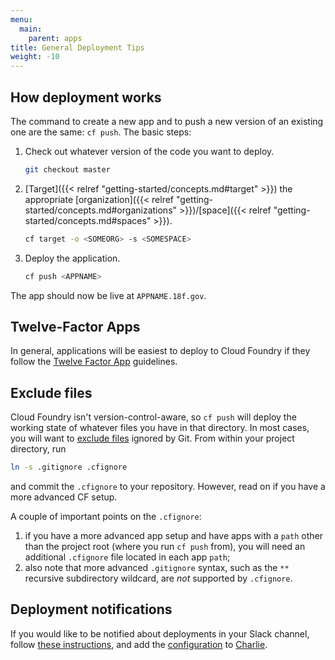 ```yaml
---
menu:
  main:
    parent: apps
title: General Deployment Tips
weight: -10
---
```


## How deployment works

The command to create a new app and to push a new version of an existing one are the same: `cf push`. The basic steps:

1. Check out whatever version of the code you want to deploy.

    ```bash
    git checkout master
    ```

1. [Target]({{< relref "getting-started/concepts.md#target" >}}) the appropriate [organization]({{< relref "getting-started/concepts.md#organizations" >}})/[space]({{< relref "getting-started/concepts.md#spaces" >}}).

    ```bash
    cf target -o <SOMEORG> -s <SOMESPACE>
    ```
1. Deploy the application.

    ```bash
    cf push <APPNAME>
    ```

The app should now be live at `APPNAME.18f.gov`.

## Twelve-Factor Apps

In general, applications will be easiest to deploy to Cloud Foundry if they follow the [Twelve Factor App](http://12factor.net/) guidelines.

## Exclude files

Cloud Foundry isn't version-control-aware, so `cf push` will deploy the working state of whatever files you have in that directory. In most cases, you will want to [exclude files](http://docs.cloudfoundry.org/devguide/deploy-apps/prepare-to-deploy.html#exclude) ignored by Git. From within your project directory, run

```bash
ln -s .gitignore .cfignore
```

and commit the `.cfignore` to your repository. However, read on if you have a more advanced CF setup.

A couple of important points on the `.cfignore`:

1. if you have a more advanced app setup and have apps with a `path` other than the project root (where you run `cf push` from), you will need an additional `.cfignore` file located in each app `path`;
2. also note that more advanced `.gitignore` syntax, such as the `**` recursive subdirectory wildcard, are _not_ supported by `.cfignore`.

## Deployment notifications

If you would like to be notified about deployments in your Slack channel, follow [these instructions](https://github.com/18F/hubot-cf-notifications#adding-applications), and add the [configuration](https://github.com/18F/hubot-cf-notifications#configuration) to [Charlie](https://github.com/18F/18f-bot/blob/master/cf_config.json).

